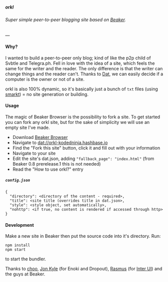 ##### orkl
###### Super simple peer-to-peer blogging site based on [Beaker](https://beakerbrowser.com).
―
#### Why?
I wanted to build a peer-to-peer only blog; kind of like the p2p child of Svbtle and Telegra.ph. Fell in love with the idea of a site, which feels the same for the writer and the reader. The only difference is that the writer can change things and the reader can't. Thanks to [Dat](https://datproject.org/), we can easily decide if a computer is the owner or not of a site.

orkl is also 100% dynamic, so it's basically just a bunch of ```txt``` files (using [smarkt](https://github.com/jondashkyle/smarkt)) = no site generation or building.

#### Usage
The magic of Beaker Browser is the possibility to fork a site. To get started you can fork any orkl site, but for the sake of simplicity we will use an empty site I've made.

- Download [Beaker Browser](https://beakerbrowser.com)
- Navigate to [dat://orkl-kodedninja.hashbase.io](dat://orkl-kodedninja.hashbase.io)
- Find the "Fork this site" button, click it and fill out with your information
- Navigate to your site
- Edit the site's dat.json, adding `"fallback_page": "index.html"` (from Beaker 0.8 prerelease.1 this is not needed)
- Read the "How to use orkl?" entry

##### ```config.json```
```
{
  "directory": <directory of the content - required>,
  "title": <site title (overrides title in dat.json>,
  "style": <style object, set automatically>,
  "nohttp": <if true, no content is rendered if accessed through http>
}
```

#### Development
Make a new site in Beaker then put the source code into it's directory. Run:
```
npm install
npm start
```
to start the bundler.


Thanks to [choo](https://choo.io), [Jon Kyle](https://jon-kyle.com) (for Enoki and Dropout), [Rasmus](https://rsms.me) (for [Inter UI](https://rsms.me/inter)) and the guys at Beaker.
